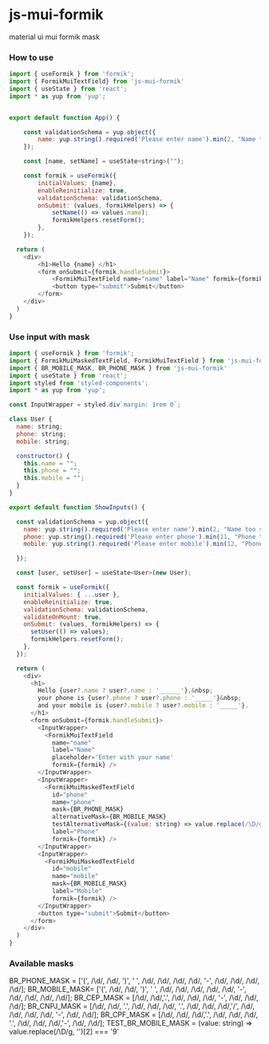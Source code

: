 # js-mui-formik
material ui mui formik mask

### How to use

```js
import { useFormik } from 'formik';
import { FormikMuiTextField} from 'js-mui-formik'
import { useState } from 'react';
import * as yup from 'yup';


export default function App() {

    const validationSchema = yup.object({
        name: yup.string().required('Please enter name').min(2, "Name too short")
    });

    const [name, setName] = useState<string>("");

    const formik = useFormik({
        initialValues: {name},
        enableReinitialize: true,
        validationSchema: validationSchema,
        onSubmit: (values, formikHelpers) => {
            setName(() => values.name);
            formikHelpers.resetForm();
        },
    });

  return (
    <div>
        <h1>Hello {name} </h1>
        <form onSubmit={formik.handleSubmit}>
            <FormikMuiTextField name="name" label="Name" formik={formik}/>
            <button type="submit">Submit</button>
        </form>
    </div>
  )
} 

```

### Use input with mask
```js
import { useFormik } from 'formik';
import { FormikMuiMaskedTextField, FormikMuiTextField } from 'js-mui-formik'
import { BR_MOBILE_MASK, BR_PHONE_MASK } from 'js-mui-formik'
import { useState } from 'react';
import styled from 'styled-components';
import * as yup from 'yup';

const InputWrapper = styled.div`margin: 1rem 0`;

class User {
  name: string;
  phone: string;
  mobile: string;

  constructor() {
    this.name = "";
    this.phone = "";
    this.mobile = "";
  }
}

export default function ShowInputs() {

  const validationSchema = yup.object({
    name: yup.string().required('Please enter name').min(2, "Name too short"),
    phone: yup.string().required('Please enter phone').min(11, "Phone too short"),
    mobile: yup.string().required('Please enter mobile').min(12, "Phone too short")

  });

  const [user, setUser] = useState<User>(new User);

  const formik = useFormik({
    initialValues: { ...user },
    enableReinitialize: true,
    validationSchema: validationSchema,
    validateOnMount: true,
    onSubmit: (values, formikHelpers) => {
      setUser(() => values);
      formikHelpers.resetForm();
    },
  });

  return (
    <div>
      <h1>
        Hello {user?.name ? user?.name : '______'},&nbsp;
        your phone is {user?.phone ? user?.phone : '_____'}&nbsp;
        and your mobile is {user?.mobile ? user?.mobile : '_____'}.
      </h1>
      <form onSubmit={formik.handleSubmit}>
        <InputWrapper>
          <FormikMuiTextField
            name="name"
            label="Name"
            placeholder='Enter with your name'
            formik={formik} />
        </InputWrapper>
        <InputWrapper>
          <FormikMuiMaskedTextField
            id="phone"
            name="phone"
            mask={BR_PHONE_MASK}
            alternativeMask={BR_MOBILE_MASK}
            testAlternativeMask={(value: string) => value.replace(/\D/g, '')[2] === '9'}
            label="Phone"
            formik={formik} />
        </InputWrapper>
        <InputWrapper>
          <FormikMuiMaskedTextField
            id="mobile"
            name="mobile"
            mask={BR_MOBILE_MASK}
            label="Mobile"
            formik={formik} />
        </InputWrapper>
        <button type="submit">Submit</button>
      </form>
    </div>
  )
}
```

### Available masks

BR_PHONE_MASK = ['(', /\d/, /\d/, ')', ' ', /\d/, /\d/, /\d/, /\d/, '-', /\d/, /\d/, /\d/, /\d/];
BR_MOBILE_MASK= ['(', /\d/, /\d/, ')', ' ', /\d/, /\d/, /\d/, /\d/, /\d/, '-', /\d/, /\d/, /\d/, /\d/];
BR_CEP_MASK = [/\d/, /\d/,'.', /\d/, /\d/, /\d/, '-', /\d/, /\d/, /\d/];
BR_CNPJ_MASK = [/\d/, /\d/, '.', /\d/, /\d/, /\d/, '.', /\d/, /\d/, /\d/,'/', /\d/, /\d/, /\d/, /\d/, '-', /\d/, /\d/];
BR_CPF_MASK = [/\d/, /\d/, /\d/,'.', /\d/, /\d/, /\d/, '.', /\d/, /\d/, /\d/,'-', /\d/, /\d/];
TEST_BR_MOBILE_MASK = (value: string) => value.replace(/\D/g, '')[2] === '9'